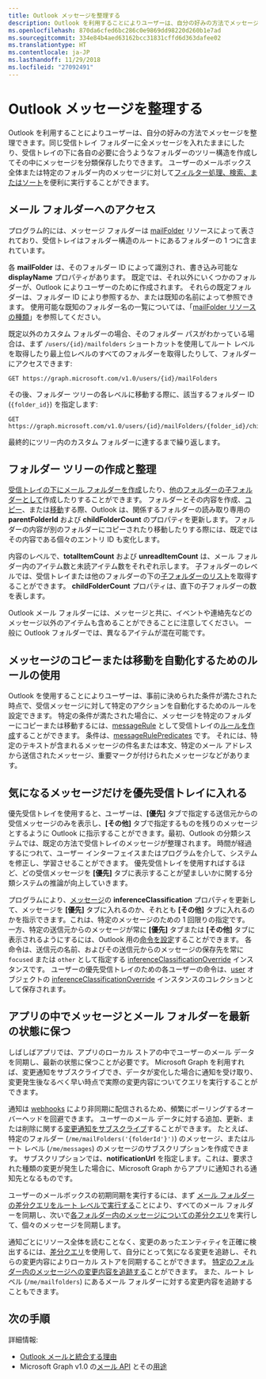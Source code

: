 ```yaml
---
title: Outlook メッセージを整理する
description: Outlook を利用することによりユーザーは、自分の好みの方法でメッセージを整理できます。同じ受信トレイ フォルダーに全メッセージを入れたままにしたり、受信トレイの下に各自の必要に合うようなフォルダーのツリー構造を作成してその中にメッセージを分類保存したりできます。 ユーザーのメッセージに対してフィルター処理、検索、またはソートを便利に実行することができます。
ms.openlocfilehash: 870da6cfed6bc286c0e9869dd98220d260b1e7ad
ms.sourcegitcommit: 334e84b4aed63162bcc31831cffd6d363dafee02
ms.translationtype: HT
ms.contentlocale: ja-JP
ms.lasthandoff: 11/29/2018
ms.locfileid: "27092491"
---
```

# <a name="organize-outlook-messages"></a>Outlook メッセージを整理する

Outlook を利用することによりユーザーは、自分の好みの方法でメッセージを整理できます。同じ受信トレイ フォルダーに全メッセージを入れたままにしたり、受信トレイの下に各自の必要に合うようなフォルダーのツリー構造を作成してその中にメッセージを分類保存したりできます。 ユーザーのメールボックス全体または特定のフォルダー内のメッセージに対して[フィルター処理、検索、またはソート](query-parameters.md)を便利に実行することができます。

## <a name="accessing-mail-folders"></a>メール フォルダーへのアクセス

プログラム的には、メッセージ フォルダーは [mailFolder](/graph/api/resources/mailfolder?view=graph-rest-1.0) リソースによって表されており、受信トレイはフォルダー構造のルートにあるフォルダーの 1 つに含まれています。

各 **mailFolder** は、そのフォルダー ID によって識別され、書き込み可能な **displayName** プロパティがあります。 既定では、それ以外にいくつかのフォルダーが、Outlook によりユーザーのために作成されます。 それらの既定フォルダーは、フォルダー ID により参照するか、または既知の名前によって参照できます。 使用可能な既知のフォルダー名の一覧については、「[mailFolder リソースの種類](/graph/api/resources/mailfolder?view=graph-rest-1.0)」を参照してください。

既定以外のカスタム フォルダーの場合、そのフォルダー パスがわかっている場合は、まず `/users/{id}/mailfolders` ショートカットを使用してルート レベルを取得したり最上位レベルのすべてのフォルダーを取得したりして、フォルダーにアクセスできます:

```http
GET https://graph.microsoft.com/v1.0/users/{id}/mailFolders
```

その後、フォルダー ツリーの各レベルに移動する際に、該当するフォルダー ID (`{folder_id}`) を指定します:

```http
GET https://graph.microsoft.com/v1.0/users/{id}/mailFolders/{folder_id}/childfolders
```

最終的にツリー内のカスタム フォルダーに達するまで繰り返します。

## <a name="creating-and-organizing-the-folder-tree"></a>フォルダー ツリーの作成と整理

[受信トレイの下にメール フォルダーを作成](/graph/api/user-post-mailfolders?view=graph-rest-1.0)したり、[他のフォルダーの子フォルダーとして](/graph/api/mailfolder-post-childfolders?view=graph-rest-1.0)作成したりすることができます。 フォルダーとその内容を作成、[コピー](/graph/api/mailfolder-copy?view=graph-rest-1.0)、または[移動](/graph/api/mailfolder-move?view=graph-rest-1.0)する際、Outlook は、関係するフォルダーの読み取り専用の **parentFolderId** および **childFolderCount** のプロパティを更新します。 フォルダーの内容が別のフォルダーにコピーされたり移動したりする際には、既定ではその内容である個々のエントリ ID も変化します。

内容のレベルで、**totalItemCount** および **unreadItemCount** は、メール フォルダー内のアイテム数と未読アイテム数をそれぞれ示します。
子フォルダーのレベルでは、受信トレイまたは他のフォルダーの下の[子フォルダーのリスト](/graph/api/user-list-mailfolders?view=graph-rest-1.0)を取得することができます。
**childFolderCount** プロパティは、直下の子フォルダーの数を表します。

Outlook メール フォルダーには、メッセージと共に、イベントや連絡先などのメッセージ以外のアイテムも含めることができることに注意してください。 一般に Outlook フォルダーでは、異なるアイテムが混在可能です。

## <a name="using-rules-to-automate-copying-or-moving-messages"></a>メッセージのコピーまたは移動を自動化するためのルールの使用

Outlook を使用することによりユーザーは、事前に決められた条件が満たされた時点で、受信メッセージに対して特定のアクションを自動化するためのルールを設定できます。 特定の条件が満たされた場合に、メッセージを特定のフォルダーにコピーまたは移動するには、[messageRule](/graph/api/resources/messagerule?view=graph-rest-1.0) として受信トレイの[ルールを作成](/graph/api/mailfolder-post-messagerules?view=graph-rest-1.0)することができます。
条件は、[messageRulePredicates](/graph/api/resources/messagerulepredicates?view=graph-rest-1.0) です。 それには、特定のテキストが含まれるメッセージの件名または本文、特定のメール アドレスから送信されたメッセージ、重要マークが付けられたメッセージなどがあります。

## <a name="directing-only-the-messages-you-care-for-to-the-focused-inbox"></a>気になるメッセージだけを優先受信トレイに入れる

優先受信トレイを使用すると、ユーザーは、**[優先]** タブで指定する送信元からの受信メッセージのみを表示し、**[その他]** タブで指定するものを残りのメッセージとするように Outlook に指示することができます。最初、Outlook の分類システムでは、既定の方法で受信トレイのメッセージが整理されます。 時間が経過するにつれて、ユーザー インターフェイスまたはプログラムを介して、システムを修正し、学習させることができます。 優先受信トレイを使用すればするほど、どの受信メッセージを **[優先]** タブに表示することが望ましいかに関する分類システムの推論が向上していきます。

プログラムにより、[メッセージ](/graph/api/resources/message?view=graph-rest-1.0)の **inferenceClassification** プロパティを更新して、メッセージを **[優先]** タブに入れるのか、それとも **[その他]** タブに入れるのかを指示できます。これは、特定のメッセージのための 1 回限りの指定です。 一方、特定の送信元からのメッセージが常に **[優先]** タブまたは **[その他]** タブに表示されるようにするには、Outlook 用の[命令を設定](/graph/api/inferenceclassification-post-overrides?view=graph-rest-1.0)することができます。 各命令は、送信元の名前、およびその送信元からのメッセージの保存先を常に `focused` または `other` として指定する [inferenceClassificationOverride](/graph/api/resources/inferenceclassificationoverride?view=graph-rest-1.0) インスタンスです。 ユーザーの優先受信トレイのための各ユーザーの命令は、[user](/graph/api/resources/user?view=graph-rest-1.0) オブジェクトの [inferenceClassificationOverride](/graph/api/resources/inferenceclassificationoverride?view=graph-rest-1.0) インスタンスのコレクションとして保存されます。

## <a name="keeping-messages-and-mail-folders-up-to-date-in-apps"></a>アプリの中でメッセージとメール フォルダーを最新の状態に保つ

しばしばアプリでは、アプリのローカル ストアの中でユーザーのメール データを同期し、最新の状態に保つことが必要です。 Microsoft Graph を利用すれば、変更通知をサブスクライブでき、データが変化した場合に通知を受け取り、変更発生後なるべく早い時点で実際の変更内容についてクエリを実行することができます。

通知は [webhooks](/graph/api/resources/webhooks?view=graph-rest-1.0) により非同期に配信されるため、頻繁にポーリングするオーバーヘッドを回避できます。 ユーザーのメール データに対する追加、更新、または削除に関する[変更通知をサブスクライブ](/graph/api/subscription-post-subscriptions?view=graph-rest-1.0)することができます。 たとえば、特定のフォルダー (`/me/mailFolders('{folderId'}')`) のメッセージ、またはルート レベル (`/me/messages`) のメッセージのサブスクリプションを作成できます。 サブスクリプションでは、**notificationUrl** を指定します。これは、要求された種類の変更が発生した場合に、Microsoft Graph からアプリに通知される通知先となるものです。

ユーザーのメールボックスの初期同期を実行するには、まず [メール フォルダーの差分クエリをルート レベルで実行する](/graph/api/mailfolder-delta?view=graph-rest-1.0)ことにより、すべてのメール フォルダーを同期し、次いで[各フォルダー内のメッセージについての差分クエリ](/graph/api/message-delta?view=graph-rest-1.0)を実行して、個々のメッセージを同期します。

通知ごとにリソース全体を読むことなく、変更のあったエンティティを正確に検出するには、[差分クエリ](delta-query-overview.md)を使用して、自分にとって気になる変更を追跡し、それらの変更内容によりローカル ストアを同期することができます。 [特定のフォルダー内のメッセージへの変更内容を追跡する](delta-query-messages.md)ことができます。 また、ルート レベル (`/me/mailfolders`) にあるメール フォルダーに対する変更内容を追跡することもできます。

## <a name="next-steps"></a>次の手順

詳細情報:

- [Outlook メールと統合する理由](outlook-mail-concept-overview.md)
- Microsoft Graph v1.0 の[メール API](/graph/api/resources/mail-api-overview?view=graph-rest-1.0) とその[用途](/graph/api/resources/mail-api-overview?view=graph-rest-1.0#common-use-cases)
